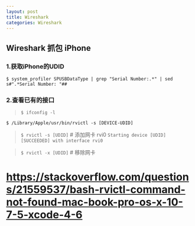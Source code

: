 ```yaml
---
layout: post
title: Wireshark
categories: Wireshark
---
```



## Wireshark 抓包 iPhone

### 1.获取iPhone的UDID

`$ system_profiler SPUSBDataType | grep "Serial Number:.*" | sed s#".*Serial Number: "##`

<!-- 00008101-001C5D3622E0001E -->

### 2.查看已有的接口

> `$ ifconfig -l`

<!-- 
lo0 gif0 stf0 anpi2 anpi1 anpi0 en4 en5 en6 en1 en2 en3 bridge0 ap1 en0 awdl0 llw0 utun0 utun1 utun2 en7 en8 en9
 -->

`$ /Library/Apple/usr/bin/rvictl -s [DEVICE-UDID]`

> `$ rvictl -s [UDID]` # 添加网卡 rvi0
`Starting device [UDID] [SUCCEEDED] with interface rvi0`

> `$ rvictl -x [UDID]` # 移除网卡

# https://stackoverflow.com/questions/21559537/bash-rvictl-command-not-found-mac-book-pro-os-x-10-7-5-xcode-4-6
